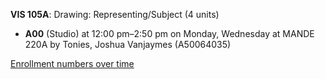 **VIS 105A**: Drawing: Representing/Subject (4 units)

- **A00** (Studio) at 12:00 pm–2:50 pm on Monday, Wednesday at MANDE 220A by Tonies, Joshua Vanjaymes (A50064035)

[Enrollment numbers over time](./VIS105A.tsv)

